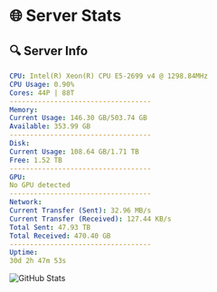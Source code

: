 # 🌐 Server Stats
## 🔍 Server Info
```yaml
CPU: Intel(R) Xeon(R) CPU E5-2699 v4 @ 1298.84MHz
CPU Usage: 0.90%
Cores: 44P | 88T
-----------------------------------
Memory:
Current Usage: 146.30 GB/503.74 GB
Available: 353.99 GB
-----------------------------------
Disk:
Current Usage: 108.64 GB/1.71 TB
Free: 1.52 TB
-----------------------------------
GPU:
No GPU detected
-----------------------------------
Network:
Current Transfer (Sent): 32.96 MB/s
Current Transfer (Received): 127.44 KB/s
Total Sent: 47.93 TB
Total Received: 470.40 GB
-----------------------------------
Uptime:
30d 2h 47m 53s
```
![GitHub Stats](https://img.shields.io/badge/Updated-2025-04-07_00:10:42-blue)